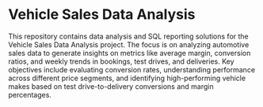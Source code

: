 # Vehicle Sales Data Analysis

This repository contains data analysis and SQL reporting solutions for the Vehicle Sales Data Analysis project. The focus is on analyzing automotive sales data to generate insights on metrics like average margin, conversion ratios, and weekly trends in bookings, test drives, and deliveries. Key objectives include evaluating conversion rates, understanding performance across different price segments, and identifying high-performing vehicle makes based on test drive-to-delivery conversions and margin percentages.
